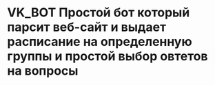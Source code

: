 # VK_BOT Простой бот который парсит веб-сайт и выдает расписание на определенную группы и простой выбор овтетов на вопросы
